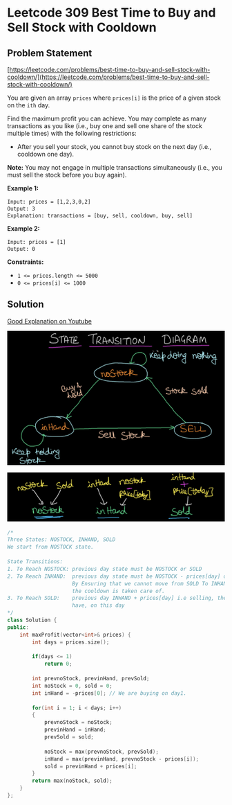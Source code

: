 # Leetcode 309 Best Time to Buy and Sell Stock with Cooldown

## Problem Statement

[https://leetcode.com/problems/best-time-to-buy-and-sell-stock-with-cooldown/](https://leetcode.com/problems/best-time-to-buy-and-sell-stock-with-cooldown/)

You are given an array `prices` where `prices[i]` is the price of a given stock on the `ith` day.

Find the maximum profit you can achieve. You may complete as many transactions as you like (i.e., buy one and sell one share of the stock multiple times) with the following restrictions:

* After you sell your stock, you cannot buy stock on the next day (i.e., cooldown one day).

**Note:** You may not engage in multiple transactions simultaneously (i.e., you must sell the stock before you buy again).

**Example 1:**

```
Input: prices = [1,2,3,0,2]
Output: 3
Explanation: transactions = [buy, sell, cooldown, buy, sell]
```

**Example 2:**

```
Input: prices = [1]
Output: 0
```

**Constraints:**

* `1 <= prices.length <= 5000`
* `0 <= prices[i] <= 1000`

## Solution

[Good Explanation on Youtube](https://www.youtube.com/watch?v=4wNXkhAky3s)

![](<../../.gitbook/assets/Screenshot 2021-09-06 at 10.13.15 PM.png>)

![](<../../.gitbook/assets/Screenshot 2021-09-06 at 10.17.04 PM.png>)

```cpp
/*
Three States: NOSTOCK, INHAND, SOLD
We start from NOSTOCK state.

State Transitions:
1. To Reach NOSTOCK: previous day state must be NOSTOCK or SOLD
2. To Reach INHAND:  previous day state must be NOSTOCK - prices[day] or INHAND. 
                     By Ensuring that we cannot move from SOLD To INHAND immediately , 
                     the cooldown is taken care of.
3. To Reach SOLD:    previous day INHAND + prices[day] i.e selling, the stock we already 
                     have, on this day 
*/
class Solution {
public:
    int maxProfit(vector<int>& prices) {
        int days = prices.size();
        
        if(days <= 1)
            return 0;
        
        int prevnoStock, previnHand, prevSold;
        int noStock = 0, sold = 0;
        int inHand = -prices[0]; // We are buying on day1.
        
        for(int i = 1; i < days; i++)
        { 
            prevnoStock = noStock;
            previnHand = inHand;
            prevSold = sold;
            
            noStock = max(prevnoStock, prevSold);
            inHand = max(previnHand, prevnoStock - prices[i]);
            sold = previnHand + prices[i];
        }
        return max(noStock, sold);
    }
};
```
